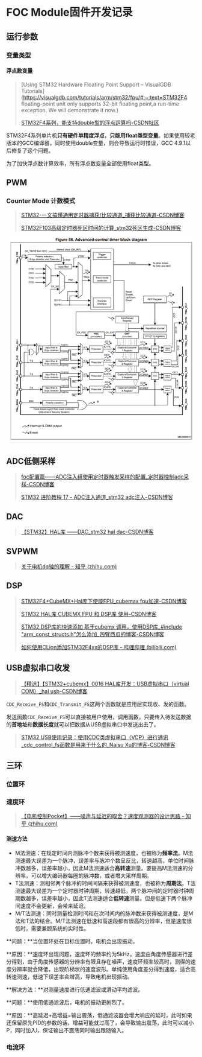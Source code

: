 # FOC Module固件开发记录

## 运行参数

### 变量类型

#### 浮点数变量

> [Using STM32 Hardware Floating Point Support – VisualGDB Tutorials](https://visualgdb.com/tutorials/arm/stm32/fpu/#:~:text=STM32F4 floating-point unit only supports 32-bit floating point,a run-time exception. We will demonstrate it now.)
>
> [STM32F4系列，能支持double型的浮点运算吗-CSDN社区](https://bbs.csdn.net/topics/392629095)

STM32F4系列单片机**只有硬件单精度浮点**，**只能用float类型变量**。如果使用较老版本的GCC编译器，同时使用double变量，则会导致运行时错误，GCC 4.9.1以后修复了这个问题。

为了加快浮点数计算效率，所有浮点数变量全部使用float类型。

## PWM

### Counter Mode 计数模式

> [STM32-一文搞懂通用定时器捕获/比较通道_捕获比较通道-CSDN博客](https://blog.csdn.net/wei348144881/article/details/109091539)
>
> [STM32F103高级定时器死区时间的计算_stm32死区生成-CSDN博客](https://blog.csdn.net/geek_monkey/article/details/82809931)

![image-20230926215739656](_media/image-20230926215739656.png)

## ADC低侧采样

> [foc配置篇——ADC注入组使用定时器触发采样的配置_定时器控制adc采样-CSDN博客](https://blog.csdn.net/jdhfusk/article/details/126201653)
>
> [STM32 进阶教程 17 - ADC注入通道_stm32 adc注入-CSDN博客](https://blog.csdn.net/zhanglifu3601881/article/details/97613959)

## DAC

> [【STM32】HAL库 ——DAC_stm32 hal dac-CSDN博客](https://blog.csdn.net/Qxiaofei_/article/details/119108963)

## SVPWM

> [关于电机dq轴的理解 - 知乎 (zhihu.com)](https://zhuanlan.zhihu.com/p/641738156)

## DSP

> [STM32F4+CubeMX+Hal库下使能FPU_cubemax fpu加速-CSDN博客](https://blog.csdn.net/jaysur/article/details/108928490)
>
> [STM32 HAL库 CUBEMX FPU 和 DSP库 使用-CSDN博客](https://blog.csdn.net/yuleitao/article/details/105621492)
>
> [STM32 DSP库的快速添加 基于cubemx 调用，使用DSP库_#include "arm_const_structs.h"怎么添加_四臂西瓜的博客-CSDN博客](https://blog.csdn.net/qq_34022877/article/details/117855263)
>
> [如何使用CLion添加STM32F4xx的DSP库 - 哔哩哔哩 (bilibili.com)](https://www.bilibili.com/read/cv19024271/?spm_id_from=333.999.0.0)

## USB虚拟串口收发

> [【精选】【STM32+cubemx】0016 HAL库开发：USB虚拟串口（virtual COM）_hal usb-CSDN博客](https://blog.csdn.net/little_grapes/article/details/121549875)

`CDC_Receive_FS`和`CDC_Transmit_FS`这两个函数就是应用层实现收、发的函数。

发送函数`CDC_Receive_FS`可以直接被用户使用，调用函数，只要传入待发送数据的**首地址**和**数据长度**就可以把数据从USB虚拟串口中发送出去了。

> [STM32 USB使用记录：使用CDC类虚拟串口（VCP）进行通讯_cdc_control_fs函数是用来干什么的_Naisu Xu的博客-CSDN博客](https://blog.csdn.net/Naisu_kun/article/details/118192032)

## 三环

### 位置环

### 速度环

> [【电机控制Pocket】——噪声与延迟的取舍？速度观测器的设计思路 - 知乎 (zhihu.com)](https://zhuanlan.zhihu.com/p/464180273)

#### 测速方法

- M法测速：在规定时间内测脉冲个数来获得被测速度，也被称为**频率法**。M法测速最大误差为一个脉冲，误差率与脉冲个数呈反比，转速越高，单位时间脉冲数越多，误差率越小，因此M法测速适合**高转速**测量。要提高M法测速的分辨率，可以增大编码器每圈的脉冲数，或者增大采样周期。
- T法测速：测相邻两个脉冲的时间间隔来获得被测速度，也被称为**周期法**。T法测速最大误差为一个定时器时钟周期，转速越低，两个脉冲间的定时器时钟周期数越多，误差率越小，因此T法测速适合**低转速**测量。但是低速下两个脉冲间速度不会更新，会带来延迟。
- M/T法测速：同时测量检测时间和在次时间内的脉冲数来获得被测速度，是M法和T法的结合。M/T法测速在低速和高速段都有很高的分辨率，但是速度很低时，需要兼顾系统的实时性。

**问题：**当位置环处在目标位置时，电机会出现振动。

**原因：**速度环出现问题，速度环的频率约为5kHz，速度由角度传感器进行差分得到，由于角度传感器的分辨率有限且存在噪声，速度环频率较高时，测得的速度分辨率就会降低，出现阶梯状的速度波形。单纯使用角度差分得到速度，适合高转速测速，低速下误差率会增高，导致电机出现振动。

**解决方法：**对测量速度进行低通滤波或滑动平均滤波。

**问题：**使用低通滤波后，电机的振动更剧烈了。

**原因：**高延迟+高增益=输出震荡，低通滤波器会增大响应的延时，此时如果还保留原先PID的参数的话，增益可能就过高了，会导致输出震荡，此时可以减小P，同时加入I，保证输出不震荡同时输出跟随输入。

### 电流环